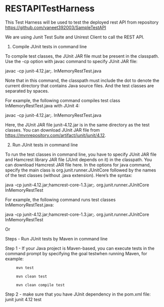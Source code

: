 # RESTAPITestHarness

This Test Harness will be used to test the deployed rest API from repository https://github.com/vaneet392003/SampleTestAPI

We are using Junit Test Suite and Unirest Client to call the REST API.

1. Compile JUnit tests in command line

To compile test classes, the JUnit JAR file must be present in the classpath. Use the -cp option with javac command to specify JUnit JAR file:

javac -cp junit-4.12.jar;. InMemoryRestTest.java

Note that in this command, the classpath must include the dot to denote the current directory that contains Java source files. And the test classes are separated by spaces.

For example, the following command compiles test class InMemoryRestTest.java  with JUnit 4:

javac -cp junit-4.12.jar;. InMemoryRestTest.java

Here, the JUnit JAR file junit-4.12.jar is in the same directory as the test classes. You can download JUnit JAR file from https://mvnrepository.com/artifact/junit/junit/4.12.

 

2. Run JUnit tests in command line

To run the test classes in command line, you have to specify JUnit JAR file and Hamcrest library JAR file (JUnit depends on it) in the classpath. You can download Hamcrest JAR file here. In the options for java command, specify the main class is org.junit.runner.JUnitCore followed by the names of the test classes (without .java extension). Here’s the syntax:

java -cp junit-4.12.jar;hamcrest-core-1.3.jar;. org.junit.runner.JUnitCore  InMemoryRestTest

For example, the following command runs test classes InMemoryRestTest.java:

java -cp junit-4.12.jar;hamcrest-core-1.3.jar;. org.junit.runner.JUnitCore InMemoryRestTest

Or

Steps - Run JUnit tests by Maven in command line

Step 1 - If your Java project is Maven-based, you can execute tests in the command prompt by specifying the goal testwhen running Maven, for example:
        
         mvn test
         
         mvn clean test
         
         mvn clean compile test
         
Step 2 - make sure that you have JUnit dependency in the pom.xml file:
         <dependency>
          <groupId>junit</groupId>
          <artifactId>junit</artifactId>
          <version>4.12</version>
          <scope>test</scope>
         </dependency>
